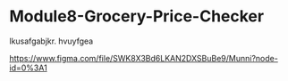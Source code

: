 # Module8-Grocery-Price-Checker
lkusafgabjkr. hvuyfgea

https://www.figma.com/file/SWK8X3Bd6LKAN2DXSBuBe9/Munni?node-id=0%3A1
